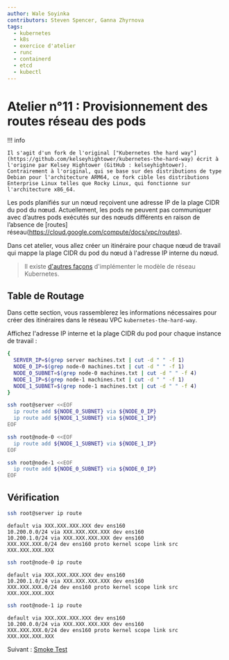 ```yaml
---
author: Wale Soyinka
contributors: Steven Spencer, Ganna Zhyrnova
tags:
  - kubernetes
  - k8s
  - exercice d'atelier
  - runc
  - containerd
  - etcd
  - kubectl
---
```


# Atelier n°11 : Provisionnement des routes réseau des pods

!!! info

    Il s'agit d'un fork de l'original ["Kubernetes the hard way"](https://github.com/kelseyhightower/kubernetes-the-hard-way) écrit à l'origine par Kelsey Hightower (GitHub : kelseyhightower). Contrairement à l'original, qui se base sur des distributions de type Debian pour l'architecture ARM64, ce fork cible les distributions Enterprise Linux telles que Rocky Linux, qui fonctionne sur l'architecture x86_64.

Les pods planifiés sur un nœud reçoivent une adresse IP de la plage CIDR du pod du nœud. Actuellement, les pods ne peuvent pas communiquer avec d’autres pods exécutés sur des nœuds différents en raison de l’absence de [routes] réseau(https://cloud.google.com/compute/docs/vpc/routes).

Dans cet atelier, vous allez créer un itinéraire pour chaque nœud de travail qui mappe la plage CIDR du pod du nœud à l'adresse IP interne du nœud.

> Il existe [d'autres façons](https://kubernetes.io/docs/concepts/cluster-administration/networking/#how-to-achieve-this) d'implémenter le modèle de réseau Kubernetes.

## Table de Routage

Dans cette section, vous rassemblerez les informations nécessaires pour créer des itinéraires dans le réseau VPC `kubernetes-the-hard-way`.

Affichez l'adresse IP interne et la plage CIDR du pod pour chaque instance de travail :

```bash
{
  SERVER_IP=$(grep server machines.txt | cut -d " " -f 1)
  NODE_0_IP=$(grep node-0 machines.txt | cut -d " " -f 1)
  NODE_0_SUBNET=$(grep node-0 machines.txt | cut -d " " -f 4)
  NODE_1_IP=$(grep node-1 machines.txt | cut -d " " -f 1)
  NODE_1_SUBNET=$(grep node-1 machines.txt | cut -d " " -f 4)
}
```

```bash
ssh root@server <<EOF
  ip route add ${NODE_0_SUBNET} via ${NODE_0_IP}
  ip route add ${NODE_1_SUBNET} via ${NODE_1_IP}
EOF
```

```bash
ssh root@node-0 <<EOF
  ip route add ${NODE_1_SUBNET} via ${NODE_1_IP}
EOF
```

```bash
ssh root@node-1 <<EOF
  ip route add ${NODE_0_SUBNET} via ${NODE_0_IP}
EOF
```

## Vérification

```bash
ssh root@server ip route
```

```text
default via XXX.XXX.XXX.XXX dev ens160 
10.200.0.0/24 via XXX.XXX.XXX.XXX dev ens160 
10.200.1.0/24 via XXX.XXX.XXX.XXX dev ens160 
XXX.XXX.XXX.0/24 dev ens160 proto kernel scope link src XXX.XXX.XXX.XXX 
```

```bash
ssh root@node-0 ip route
```

```text
default via XXX.XXX.XXX.XXX dev ens160 
10.200.1.0/24 via XXX.XXX.XXX.XXX dev ens160 
XXX.XXX.XXX.0/24 dev ens160 proto kernel scope link src XXX.XXX.XXX.XXX 
```

```bash
ssh root@node-1 ip route
```

```text
default via XXX.XXX.XXX.XXX dev ens160 
10.200.0.0/24 via XXX.XXX.XXX.XXX dev ens160 
XXX.XXX.XXX.0/24 dev ens160 proto kernel scope link src XXX.XXX.XXX.XXX 
```

Suivant : [Smoke Test](lab12-smoke-test.md)

